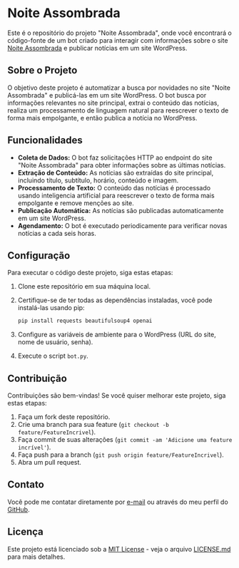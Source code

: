 # Noite Assombrada

Este é o repositório do projeto "Noite Assombrada", onde você encontrará o código-fonte de um bot criado para interagir com informações sobre o site [Noite Assombrada](https://noiteassombrada.serv00.net/) e publicar notícias em um site WordPress.

## Sobre o Projeto

O objetivo deste projeto é automatizar a busca por novidades no site "Noite Assombrada" e publicá-las em um site WordPress. O bot busca por informações relevantes no site principal, extrai o conteúdo das notícias, realiza um processamento de linguagem natural para reescrever o texto de forma mais empolgante, e então publica a notícia no WordPress.

## Funcionalidades

- **Coleta de Dados:** O bot faz solicitações HTTP ao endpoint do site "Noite Assombrada" para obter informações sobre as últimas notícias.
- **Extração de Conteúdo:** As notícias são extraídas do site principal, incluindo título, subtítulo, horário, conteúdo e imagem.
- **Processamento de Texto:** O conteúdo das notícias é processado usando inteligencia artificial para reescrever o texto de forma mais empolgante e remove menções ao site.
- **Publicação Automática:** As notícias são publicadas automaticamente em um site WordPress.
- **Agendamento:** O bot é executado periodicamente para verificar novas notícias a cada seis horas.

## Configuração

Para executar o código deste projeto, siga estas etapas:

1. Clone este repositório em sua máquina local.
2. Certifique-se de ter todas as dependências instaladas, você pode instalá-las usando pip:

    ```bash
    pip install requests beautifulsoup4 openai
    ```

3. Configure as variáveis de ambiente para o WordPress (URL do site, nome de usuário, senha).
4. Execute o script `bot.py`.

## Contribuição

Contribuições são bem-vindas! Se você quiser melhorar este projeto, siga estas etapas:

1. Faça um fork deste repositório.
2. Crie uma branch para sua feature (`git checkout -b feature/FeatureIncrivel`).
3. Faça commit de suas alterações (`git commit -am 'Adicione uma feature incrível'`).
4. Faça push para a branch (`git push origin feature/FeatureIncrivel`).
5. Abra um pull request.

## Contato

Você pode me contatar diretamente por [e-mail](mailto:agenciaanonimatto@gmailcom) ou através do meu perfil do [GitHub](https://github.com/thekingheron). 

## Licença

Este projeto está licenciado sob a [MIT License](https://opensource.org/licenses/MIT) - veja o arquivo [LICENSE.md](LICENSE.md) para mais detalhes.
